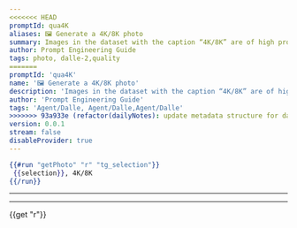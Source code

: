 ```yaml
---
<<<<<<< HEAD
promptId: qua4K
aliases: 🖼️ Generate a 4K/8K photo
summary: Images in the dataset with the caption “4K/8K” are of high production value therefore will look more professionally photographed if you add this modifier.
author: Prompt Engineering Guide
tags: photo, dalle-2,quality
=======
promptId: 'qua4K'
name: '🖼️ Generate a 4K/8K photo'
description: 'Images in the dataset with the caption “4K/8K” are of high production value therefore will look more professionally photographed if you add this modifier.'
author: 'Prompt Engineering Guide'
tags: 'Agent/Dalle, Agent/Dalle,Agent/Dalle'
>>>>>>> 93a933e (refactor(dailyNotes): update metadata structure for daily notes)
version: 0.0.1
stream: false
disableProvider: true
---
```

```handlebars
{{#run "getPhoto" "r" "tg_selection"}}
 {{selection}}, 4K/8K
{{/run}}
```
***
***
{{get "r"}}